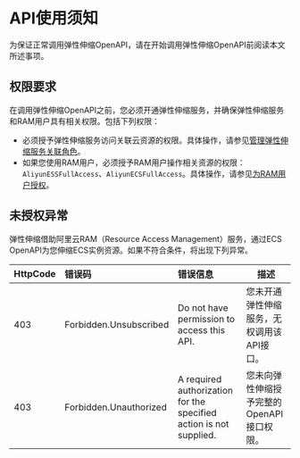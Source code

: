 # API使用须知

为保证正常调用弹性伸缩OpenAPI，请在开始调用弹性伸缩OpenAPI前阅读本文所述事项。

## 权限要求

在调用弹性伸缩OpenAPI之前，您必须开通弹性伸缩服务，并确保弹性伸缩服务和RAM用户具有相关权限。包括下列权限：

-   必须授予弹性伸缩服务访问关联云资源的权限。具体操作，请参见[管理弹性伸缩服务关联角色](/cn.zh-CN/快速入门/管理弹性伸缩服务关联角色.md)。
-   如果您使用RAM用户，必须授予RAM用户操作相关资源的权限：`AliyunESSFullAccess`、`AliyunECSFullAccess`。具体操作，请参见[为RAM用户授权](/cn.zh-CN/用户管理/为RAM用户授权.md)。

## 未授权异常

弹性伸缩借助阿里云RAM（Resource Access Management）服务，通过ECS OpenAPI为您伸缩ECS实例资源。如果不符合条件，将出现下列异常。

|HttpCode|错误码|错误信息|描述|
|:-------|:--|:---|--|
|403|Forbidden.Unsubscribed|Do not have permission to access this API.|您未开通弹性伸缩服务，无权调用该API接口。|
|403|Forbidden.Unauthorized|A required authorization for the specified action is not supplied.|您未向弹性伸缩授予完整的OpenAPI接口权限。|


